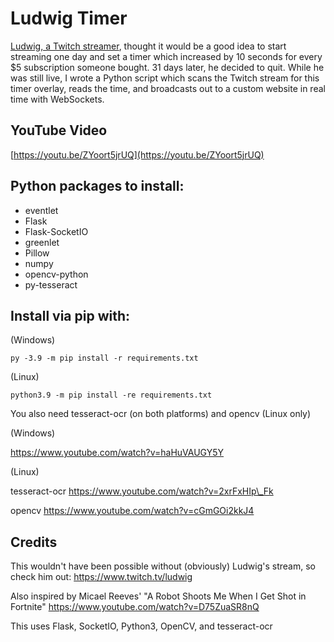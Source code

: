 # Ludwig Timer

[Ludwig, a Twitch streamer](https://twitch.tv/ludwig), thought it would be a good idea to start streaming one day and set a timer which increased by 10 seconds for every $5 subscription someone bought. 31 days later, he decided to quit. While he was still live, I wrote a Python script which scans the Twitch stream for this timer overlay, reads the time, and broadcasts out to a custom website in real time with WebSockets.

## YouTube Video

[https://youtu.be/ZYoort5jrUQ](https://youtu.be/ZYoort5jrUQ)

## Python packages to install:

- eventlet
- Flask
- Flask-SocketIO
- greenlet
- Pillow
- numpy
- opencv-python
- py-tesseract

## Install via pip with:

(Windows)
```
py -3.9 -m pip install -r requirements.txt
```
(Linux)
```
python3.9 -m pip install -re requirements.txt
```

You also need tesseract-ocr (on both platforms) and opencv (Linux only)

(Windows)

https://www.youtube.com/watch?v=haHuVAUGY5Y

(Linux)

tesseract-ocr https://www.youtube.com/watch?v=2xrFxHIp\_Fk

opencv https://www.youtube.com/watch?v=cGmGOi2kkJ4

## Credits

This wouldn't have been possible without (obviously) Ludwig's stream, so check him out: https://www.twitch.tv/ludwig

Also inspired by Micael Reeves' "A Robot Shoots Me When I Get Shot in Fortnite" https://www.youtube.com/watch?v=D75ZuaSR8nQ

This uses Flask, SocketIO, Python3, OpenCV, and tesseract-ocr
